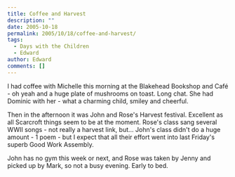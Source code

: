 ```yaml
---
title: Coffee and Harvest
description: ""
date: 2005-10-18
permalink: 2005/10/18/coffee-and-harvest/
tags:
  - Days with the Children
  - Edward
author: Edward
comments: []
---
```


I had coffee with Michelle this morning at the Blakehead Bookshop and
Café - oh yeah and a huge plate of mushrooms on toast. Long chat. She
had Dominic with her - what a charming child, smiley and cheerful.

Then in the afternoon it was John and Rose\'s Harvest festival.
Excellent as all Scarcroft things seem to be at the moment. Rose\'s
class sang several WWII songs - not really a harvest link, but...
John\'s class didn\'t do a huge amount - 1 poem - but I expect that all
their effort went into last Friday\'s superb Good Work Assembly.

John has no gym this week or next, and Rose was taken by Jenny and
picked up by Mark, so not a busy evening. Early to bed.

